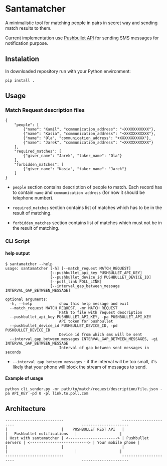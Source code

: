 # Santamatcher

A minimalistic tool for matching people in pairs in secret way and sending match results to them.

Current implementation use [Pushbullet API](https://docs.pushbullet.com/) for sending SMS messages for notification purpose.

## Instalation

In downloaded repository run with your Python environment:

```
pip install .
```

## Usage

### Match Request description files

```
{
    "people": [
        {"name": "Kamil", "communication_address": "+XXXXXXXXXXX"},
        {"name": "Kasia", "communication_address": "+XXXXXXXXXXX"},
        {"name": "Ola", "communication_address": "+XXXXXXXXXXX"},
        {"name": "Jarek", "communication_address": "+XXXXXXXXXXX"}
    ],
    "required_matches": [
        {"giver_name": "Jarek", "taker_name": "Ola"}
    ],
    "forbidden_matches": [
        {"giver_name": "Kasia", "taker_name": "Jarek"}
    ]
}
```

- `people` section contains description of people to match. 
  Each record has to contain `name` and `communication address` (for now it should be telephone number).
  
- `required_matches` section contains list of matches which has to be in the result of matching.
- `forbidden_matches` section contains list of matches which must not be in the result of matching.

### CLI Script

#### help output

```
$ santamatcher --help
usage: santamatcher [-h] [--match_request MATCH_REQUEST]
                    [--pushbullet_api_key PUSHBULLET_API_KEY]
                    [--pushbullet_device_id PUSHBULLET_DEVICE_ID]
                    [--poll_link POLL_LINK]
                    [--interval_gap_between_message INTERVAL_GAP_BETWEEN_MESSAGE]

optional arguments:
  -h, --help            show this help message and exit
  --match_request MATCH_REQUEST, -mr MATCH_REQUEST
                        Path to file with request description
  --pushbullet_api_key PUSHBULLET_API_KEY, -pa PUSHBULLET_API_KEY
                        API token for pushbullet
  --pushbullet_device_id PUSHBULLET_DEVICE_ID, -pd PUSHBULLET_DEVICE_ID
                        Device id from which sms will be sent
  --interval_gap_between_messages INTERVAL_GAP_BETWEEN_MESSAGES, -gi INTERVAL_GAP_BETWEEN_MESSAGE
                        Interval of gap between sent messages in seconds
```

- `--interval_gap_between_messages` - if the interval will be too small, it's likely that your phone will block the
stream of messages to send.

#### Example of usage

```
python cli_sender.py -mr path/to/match/request/description/file.json -pa API_KEY -pd 0 -pl link.to.poll.com 
```

## Architecture

```
--------------------------                          ----------------------                              ---------------------
|                        |    PUSHBULLET REST API   |                    |   Pushbullet notifications   |                   |
| Host with santamatcher | <----------------------> | Pushbullet servers | <--------------------------> | Your mobile phone |
|                        |                          |                    |                              |                   |
--------------------------                          ----------------------                              ---------------------
```